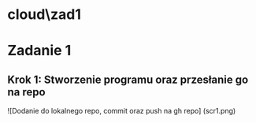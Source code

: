 # cloud\zad1

# Zadanie 1

## Krok 1: Stworzenie programu oraz przesłanie go na repo

![Dodanie do lokalnego repo, commit oraz push na gh repo]
(scr1.png)
